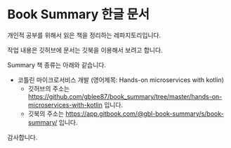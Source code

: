 # Book Summary 한글 문서

개인적 공부를 위해서 읽은 책을 정리하는 레파지토리입니다.

작업 내용은 깃허브에 문서는 깃북을 이용해서 보려고 합니다.

Summary 책 종류는 아래와 같습니다.

- 코틀린 마이크로서비스 개발 (영어제목: Hands-on microservices with kotlin)
  - 깃허브의 주소는 https://github.com/gblee87/book_summary/tree/master/hands-on-microservices-with-kotlin 입니다.
  - 깃북의 주소는 https://app.gitbook.com/@gbl-book-summary/s/book-summary/ 입니다.

감사합니다.


